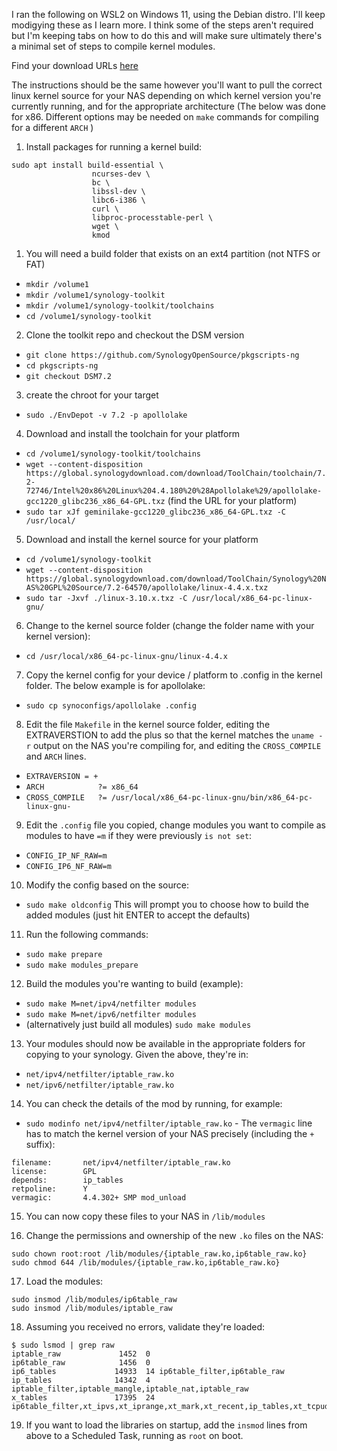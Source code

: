 I ran the following on WSL2 on Windows 11, using the Debian distro.
I'll keep modigying these as I learn more. I think some of the steps aren't required but I'm keeping tabs on how to do this and will make sure ultimately there's a minimal set of steps to compile kernel modules.

Find your download URLs [here](https://archive.synology.com/download/ToolChain)

The instructions should be the same however you'll want to pull the correct linux kernel source for your NAS depending on which kernel version you're currently running, and for the appropriate architecture (The below was done for x86. Different options may be needed on `make` commands for compiling for a different `ARCH` )

1. Install packages for running a kernel build:
```
sudo apt install build-essential \
                  ncurses-dev \
                  bc \
                  libssl-dev \
                  libc6-i386 \
                  curl \
                  libproc-processtable-perl \
                  wget \
                  kmod
```

1. You will need a build folder that exists on an ext4 partition (not NTFS or FAT)
 * `mkdir /volume1`
 * `mkdir /volume1/synology-toolkit`
 * `mkdir /volume1/synology-toolkit/toolchains`
 * `cd /volume1/synology-toolkit`

2. Clone the toolkit repo and checkout the DSM version
 * `git clone https://github.com/SynologyOpenSource/pkgscripts-ng`
 * `cd pkgscripts-ng`
 * `git checkout DSM7.2`

3. create the chroot for your target
 * `sudo ./EnvDepot -v 7.2 -p apollolake`

4. Download and install the toolchain for your platform
 * `cd /volume1/synology-toolkit/toolchains`
 * `wget --content-disposition https://global.synologydownload.com/download/ToolChain/toolchain/7.2-72746/Intel%20x86%20Linux%204.4.180%20%28Apollolake%29/apollolake-gcc1220_glibc236_x86_64-GPL.txz` (find the URL for your platform)
 * `sudo tar xJf geminilake-gcc1220_glibc236_x86_64-GPL.txz -C /usr/local/`

5. Download and install the kernel source for your platform
 * `cd /volume1/synology-toolkit`
 * `wget --content-disposition https://global.synologydownload.com/download/ToolChain/Synology%20NAS%20GPL%20Source/7.2-64570/apollolake/linux-4.4.x.txz`
 * `sudo tar -Jxvf ./linux-3.10.x.txz -C /usr/local/x86_64-pc-linux-gnu/`

6. Change to the kernel source folder (change the folder name with your kernel version):
 * `cd /usr/local/x86_64-pc-linux-gnu/linux-4.4.x`

7. Copy the kernel config for your device / platform to .config in the kernel folder. The below example is for apollolake:
 * `sudo cp synoconfigs/apollolake .config`

8. Edit the file `Makefile` in the kernel source folder, editing the EXTRAVERSTION to add the plus so that the kernel matches the `uname -r` output on the NAS you're compiling for, and editing the `CROSS_COMPILE` and `ARCH` lines.
 * `EXTRAVERSION = +`
 * `ARCH            ?= x86_64`
 * `CROSS_COMPILE   ?= /usr/local/x86_64-pc-linux-gnu/bin/x86_64-pc-linux-gnu-`

9. Edit the `.config` file you copied, change modules you want to compile as modules to have `=m` if they were previously `is not set`:
 * `CONFIG_IP_NF_RAW=m`
 * `CONFIG_IP6_NF_RAW=m`

10. Modify the config based on the source:
 * `sudo make oldconfig` This will prompt you to choose how to build the added modules (just hit ENTER to accept the defaults)

11. Run the following commands:
 * `sudo make prepare`
 * `sudo make modules_prepare`

12. Build the modules you're wanting to build (example):
 * `sudo make M=net/ipv4/netfilter modules`
 * `sudo make M=net/ipv6/netfilter modules`
 * (alternatively just build all modules) `sudo make modules`

13. Your modules should now be available in the appropriate folders for copying to your synology. Given the above, they're in:
 * `net/ipv4/netfilter/iptable_raw.ko`
 * `net/ipv6/netfilter/iptable_raw.ko`

14. You can check the details of the mod by running, for example:
 * `sudo modinfo net/ipv4/netfilter/iptable_raw.ko` - The `vermagic` line has to match the kernel version of your NAS precisely (including the `+` suffix):
```
filename:       net/ipv4/netfilter/iptable_raw.ko
license:        GPL
depends:        ip_tables
retpoline:      Y
vermagic:       4.4.302+ SMP mod_unload
```

15. You can now copy these files to your NAS in `/lib/modules`

16. Change the permissions and ownership of the new `.ko` files on the NAS:
```
sudo chown root:root /lib/modules/{iptable_raw.ko,ip6table_raw.ko}
sudo chmod 644 /lib/modules/{iptable_raw.ko,ip6table_raw.ko}
```

17. Load the modules:
```
sudo insmod /lib/modules/ip6table_raw
sudo insmod /lib/modules/iptable_raw
```

18. Assuming you received no errors, validate they're loaded:
```
$ sudo lsmod | grep raw
iptable_raw             1452  0
ip6table_raw            1456  0
ip6_tables             14933  14 ip6table_filter,ip6table_raw
ip_tables              14342  4 iptable_filter,iptable_mangle,iptable_nat,iptable_raw
x_tables               17395  24 ip6table_filter,xt_ipvs,xt_iprange,xt_mark,xt_recent,ip_tables,xt_tcpudp,ipt_MASQUERADE,xt_geoip,xt_limit,xt_state,xt_conntrack,xt_LOG,xt_mac,xt_nat,xt_set,xt_multiport,iptable_filter,ip6table_raw,xt_REDIRECT,iptable_mangle,ip6_tables,xt_addrtype,iptable_raw
```

19. If you want to load the libraries on startup, add the `insmod` lines from above to a Scheduled Task, running as `root` on boot.
